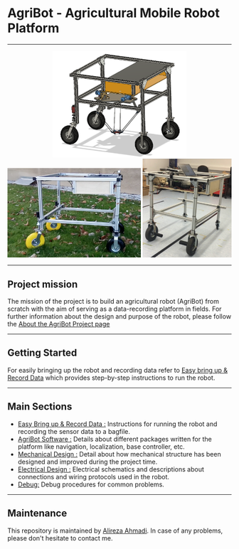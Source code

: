 # AgriBot - Agricultural Mobile Robot Platform

---

<div align="center">
	<img src="/doc/images/cadf.png" alt="cadf" width="300" title="cadf"/>
	<img src="/doc/images/robotoutside.png" alt="robotoutside" width="300" title="robotoutside"/>
	<img src="/doc/images/oldrobot.png" alt="oldrobot" width="200" title="oldrobot"/>
</div>

---

## Project mission

The mission of the project is to build an agricultural robot (AgriBot) from
scratch with the aim of serving as a data-recording platform in fields.
For further information about the design and purpose of the robot, please follow the [About the AgriBot Project page](https://github.com/alirezaahmadi/Agribot/blob/master/doc/about.md)

---

## Getting Started
For easily bringing up the robot and recording data refer to [Easy bring up & Record Data](https://github.com/alirezaahmadi/Agribot/blob/master/doc/recorddata.md) which provides step-by-step
instructions to run the robot.

---

## Main Sections
- [Easy Bring up & Record Data :](https://github.com/alirezaahmadi/Agribot/blob/master/doc/recorddata.md)
  	Instructions for running the robot and recording the sensor data to a bagfile.
- [AgriBot Software :](https://github.com/alirezaahmadi/Agribot/blob/master/doc/api.md)
	Details about different packages written for the platform like navigation, localization, base controller, etc.
- [Mechanical Design :](https://github.com/alirezaahmadi/Agribot/blob/master/doc/mec.md)
	Detail about how mechanical structure has been designed and improved during the project time.
- [Electrical  Design :](https://github.com/alirezaahmadi/Agribot/blob/master/doc/elec.md)
	Electrical schematics and descriptions about connections and wiring protocols used in the robot.
- [Debug:](https://github.com/alirezaahmadi/Agribot/blob/master/doc/debug.md)
	Debug procedures for common problems.
---

## Maintenance
This repository is maintained by [Alireza Ahmadi](https://github.com/alirezaahmadi). In case of any problems, please don't hesitate to contact me.

